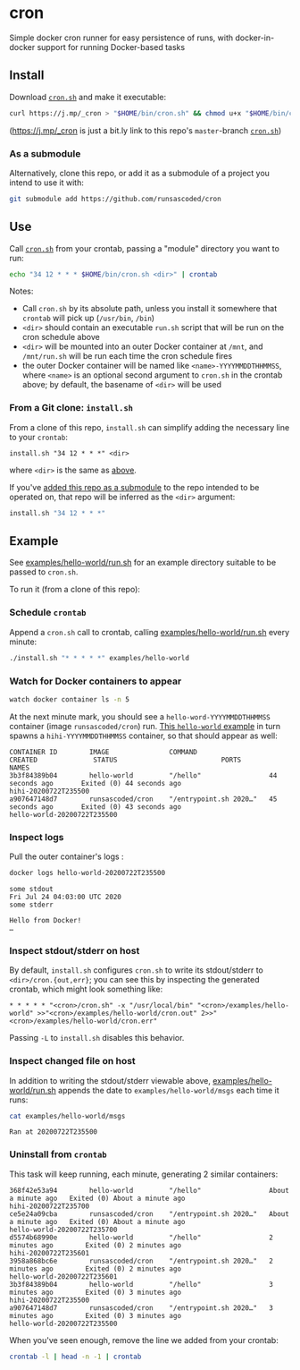 # cron
Simple docker cron runner for easy persistence of runs, with docker-in-docker support for running Docker-based tasks

## Install
Download [`cron.sh`] and make it executable:

```bash
curl https://j.mp/_cron > "$HOME/bin/cron.sh" && chmod u+x "$HOME/bin/cron.sh"
```

(https://j.mp/_cron is just a bit.ly link to this repo's `master`-branch [`cron.sh`])

### As a submodule <a id="#install-submodule"></a>
Alternatively, clone this repo, or add it as a submodule of a project you intend to use it with:
```bash
git submodule add https://github.com/runsascoded/cron
```

## Use
Call [`cron.sh`] from your crontab, passing a "module" directory you want to run:

```bash
echo "34 12 * * * $HOME/bin/cron.sh <dir>" | crontab
```

Notes:
- Call `cron.sh` by its absolute path, unless you install it somewhere that `crontab` will pick up (`/usr/bin`, `/bin`)
- `<dir>` should contain an executable `run.sh` script that will be run on the cron schedule above
- `<dir>` will be mounted into an outer Docker container at `/mnt`, and `/mnt/run.sh` will be run each time the cron schedule fires
- the outer Docker container will be named like `<name>-YYYYMMDDTHHMMSS`, where `<name>` is an optional second argument to `cron.sh` in the crontab above; by default, the basename of `<dir>` will be used

### From a Git clone: `install.sh`
From a clone of this repo, `install.sh` can simplify adding the necessary line to your `crontab`:
```
install.sh "34 12 * * *" <dir>
```
where `<dir>` is the same as [above](#use).

If you've [added this repo as a submodule](#install-submodule) to the repo intended to be operated on, that repo will be inferred as the `<dir>` argument:

```bash
install.sh "34 12 * * *"
```

## Example
See [examples/hello-world/run.sh] for an example directory suitable to be passed to `cron.sh`.

To run it (from a clone of this repo):

### Schedule `crontab`
Append a `cron.sh` call to crontab, calling [examples/hello-world/run.sh] every minute:

```bash
./install.sh "* * * * *" examples/hello-world
```

### Watch for Docker containers to appear
```bash
watch docker container ls -n 5
```

At the next minute mark, you should see a `hello-word-YYYYMMDDTHHMMSS` container (image `runsascoded/cron`) run. [This `hello-world` example][examples/hello-world/run.sh] in turn spawns a `hihi-YYYYMMDDTHHMMSS` container, so that should appear as well:

```
CONTAINER ID        IMAGE               COMMAND                  CREATED              STATUS                          PORTS               NAMES
3b3f84389b04        hello-world         "/hello"                 44 seconds ago       Exited (0) 44 seconds ago                           hihi-20200722T235500
a907647148d7        runsascoded/cron    "/entrypoint.sh 2020…"   45 seconds ago       Exited (0) 43 seconds ago                           hello-world-20200722T235500
```

### Inspect logs
Pull the outer container's logs :
```bash
docker logs hello-world-20200722T235500
```
```
some stdout
Fri Jul 24 04:03:00 UTC 2020
some stderr

Hello from Docker!
…
```

### Inspect stdout/stderr on host
By default, `install.sh` configures `cron.sh` to write its stdout/stderr to `<dir>/cron.{out,err}`; you can see this by inspecting the generated crontab, which might look something like:

```
* * * * * "<cron>/cron.sh" -x "/usr/local/bin" "<cron>/examples/hello-world" >>"<cron>/examples/hello-world/cron.out" 2>>"<cron>/examples/hello-world/cron.err"
```

Passing `-L` to `install.sh` disables this behavior.

### Inspect changed file on host
In addition to writing the stdout/stderr viewable above, [examples/hello-world/run.sh] appends the date to `examples/hello-world/msgs` each time it runs:

```bash
cat examples/hello-world/msgs
```
```
Ran at 20200722T235500
```

### Uninstall from `crontab`
This task will keep running, each minute, generating 2 similar containers:
```
368f42e53a94        hello-world         "/hello"                 About a minute ago   Exited (0) About a minute ago                       hihi-20200722T235700
ce5e24a09cba        runsascoded/cron    "/entrypoint.sh 2020…"   About a minute ago   Exited (0) About a minute ago                       hello-world-20200722T235700
d5574b68990e        hello-world         "/hello"                 2 minutes ago        Exited (0) 2 minutes ago                            hihi-20200722T235601
3958a868bc6e        runsascoded/cron    "/entrypoint.sh 2020…"   2 minutes ago        Exited (0) 2 minutes ago                            hello-world-20200722T235601
3b3f84389b04        hello-world         "/hello"                 3 minutes ago        Exited (0) 3 minutes ago                            hihi-20200722T235500
a907647148d7        runsascoded/cron    "/entrypoint.sh 2020…"   3 minutes ago        Exited (0) 3 minutes ago                            hello-world-20200722T235500
```

When you've seen enough, remove the line we added from your crontab:
```bash
crontab -l | head -n -1 | crontab
```


[`cron.sh`]: cron.sh
[`install.sh`]: install.sh
[examples/hello-world/run.sh]: examples/hello-world/run